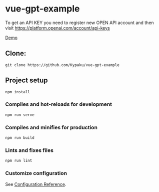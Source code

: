 # vue-gpt-example
To get an API KEY you need to register new OPEN API account and then visit https://platform.openai.com/account/api-keys

[Demo](http://kypaku.ru/pages/vue-gpt-example/)

## Clone:
```
git clone https://github.com/Kypaku/vue-gpt-example
```

## Project setup
```
npm install
```

### Compiles and hot-reloads for development
```
npm run serve
```

### Compiles and minifies for production
```
npm run build
```

### Lints and fixes files
```
npm run lint
```

### Customize configuration
See [Configuration Reference](https://cli.vuejs.org/config/).
